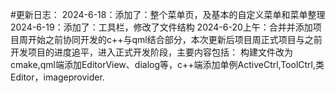 #更新日志：
2024-6-18：添加了：整个菜单页，及基本的自定义菜单和菜单整理
2024-6-19：添加了：工具栏，修改了文件结构
2024-6-20上午：合并并添加项目周开始之前协同开发的c++与qml结合部分，本次更新后项目周正式项目与之前开发项目的进度追平，进入正式开发阶段，主要内容包括：
构建文件改为cmake,qml端添加EditorView、dialog等，c++端添加单例ActiveCtrl,ToolCtrl,类Editor，imageprovider.
